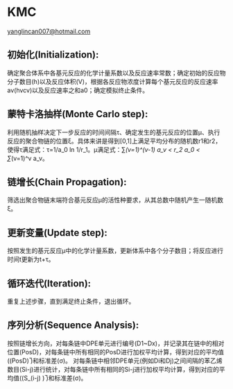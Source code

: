 # KMC
yanglincan007@hotmail.com

## 初始化(Initialization):
  确定聚合体系中各基元反应的化学计量系数以及反应速率常数；确定初始的反应物分子数目(h)以及反应体积(V)，根据各反应物浓度计算每个基元反应的反应速率av(hvcv)以及反应速率之和a0；确定模拟终止条件。
## 蒙特卡洛抽样(Monte Carlo step):
  利用随机抽样决定下一步反应的时间间隔τ、确定发生的基元反应的位置μ、执行反应的聚合物链的位置ξ。具体来讲是得到[0,1]上满足平均分布的随机数r1和r2，使得τ满足式：τ=1/a_0  ln 1/r_1。μ满足式：∑_(v=1)^(v-1) a_v < r_2 a_0 < ∑_(v=1)^v a_v。
## 链增长(Chain Propagation):
  筛选出聚合物链末端符合基元反应μ的活性种要求，从其总数中随机产生一随机数ξ。
## 更新变量(Update step):
  按照发生的基元反应μ中的化学计量系数，更新体系中各个分子数目；将反应进行时间t更新为t+τ。
## 循环迭代(Iteration):
  重复上述步骤，直到满足终止条件，退出循环。
## 序列分析(Sequence Analysis):
 按照链增长方向，对每条链中DPE单元进行编号(D1~Dx)，并记录其在链中的相对位置(PosD)，对每条链中所有相同的PosD进行加权平均计算，得到对应的平均值((PosD) ̅)和标准差(σ)。
 对每条链中相邻DPE单元(例如Di和Dj)之间间隔的苯乙烯数目(Si-j)进行统计，对每条链中所有相同的Si-j进行加权平均计算，得到对应的平均值((S_(i-j) ) ̅)和标准差(σ)。
